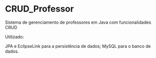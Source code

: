 # CRUD_Professor
Sistema de gerenciamento de professores em Java com funcionalidades CRUD

Utilizado:

JPA e EclipseLink para a persistência de dados;
MySQL para o banco de dados.
